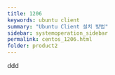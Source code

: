 ```yaml
---
title: 1206
keywords: ubuntu client
summary: "Ubuntu Client 설치 방법"
sidebar: systemoperation_sidebar
permalink: centos_1206.html
folder: product2
---
```



ddd
